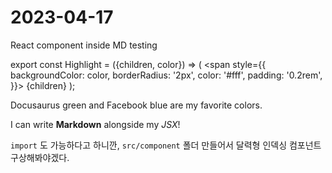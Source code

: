 # 2023-04-17

React component inside MD testing

export const Highlight = ({children, color}) => (
  <span
    style={{
      backgroundColor: color,
      borderRadius: '2px',
      color: '#fff',
      padding: '0.2rem',
    }}>
    {children}
  </span>
);

<Highlight color="#25c2a0">Docusaurus green</Highlight> and <Highlight color="#1877F2">Facebook blue</Highlight> are my favorite colors.

I can write **Markdown** alongside my _JSX_!

`import` 도 가능하다고 하니깐, `src/component` 폴더 만들어서 달력형 인덱싱 컴포넌트 구상해봐야겠다.